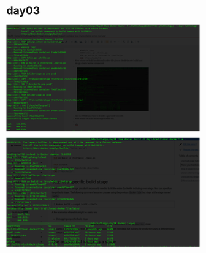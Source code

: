 # day03

![Multistage](https://github.com/RvKmR-WaGh/k8schallange/blob/main/day3/multistage.png)

![Traditional](https://github.com/RvKmR-WaGh/k8schallange/blob/main/day3/trad.png)

